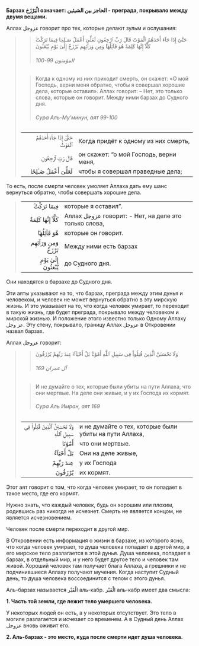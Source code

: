 **Барзах الْبَرْزَخ означает: الحاجز بين الشيئين - преграда, покрывало между двумя
вещами.**

Аллах عزوجل говорит про тех, которые делают зульм и ослушания:

>> حَتَّىٰٓ إِذَا جَآءَ أَحَدَهُمُ ٱلْمَوْتُ قَالَ رَبِّ ٱرْجِعُونِ
>>لَعَلِّىٓ أَعْمَلُ صَـٰلِحًۭا فِيمَا تَرَكْتُ‌ۚ كَلَّآ‌ۚ إِنَّهَا كَلِمَةٌ هُوَ قَآئِلُهَا‌ۖ وَمِن وَرَآئِهِم بَرْزَخٌ إِلَىٰ يَوْمِ يُبْعَثُونَ
>>
>> ###### المؤمنون 99-100
>
>> Когда к одному из них приходит смерть, он скажет:
>> «О мой Господь, верни меня обратно, чтобы я совершал хорошие дела,
>> которые оставил». Аллах говорит: – Нет, это только слова, которые он
>> говорит. Между ними барзах до Судного дня.
>>
>> ###### Сура Аль-Му’минун, аят 99-100
>
> |                 |                   |
> | --------------: | :---------------- |
> | حَتَّىٰٓ إِذَا جَآءَ أَحَدَهُمُ ٱلْمَوْتُ | Когда придёт к одному из них смерть, |
> | قَالَ رَبِّ ٱرْجِعُونِ | он скажет: “о мой Господь, верни меня, |
> | لَعَلِّىٓ أَعْمَلُ صَـٰلِحًا | чтобы я совершал праведные дела; |

То есть, после смерти человек умоляет Аллаха дать ему шанс вернуться
обратно, чтобы совершать хорошие дела. 

> |                 |                   |
> | --------------: | :---------------- |
> | فِيمَا تَرَكْتُ‌ۚ | которые я оставил”. |
> | كَلَّآ‌ۚ إِنَّهَا كَلِمَةٌ | Аллах عزوجل говорит: - Нет, на деле это только слова, |
> | هُوَ قَآئِلُهَا‌ۖ | которые он говорит. |
> | وَمِن وَرَآئِهِم بَرْزَخٌ | Между ними есть барзах |
> | إِلَىٰ يَوْمِ يُبْعَثُونَ | до Судного дня. |

Они находятся в барзахе до Судного дня.

Эти аяты указывают на то, что барзах, преграда между этим дунья и
человеком, и человек не может вернуться обратно в эту мирскую жизнь. И
это указывает на то, что когда человек умирает, то переходит в такую
жизнь, где будет преграда, покрывало между человеком и мирской жизнью. И
положение этого известно только Одному Аллаху عز وجل. Эту стену,
покрывало, границу Аллах عزوجل в Откровении назвал барзах. 

Аллах عزوجل говорит:

>> وَلَا تَحْسَبَنَّ ٱلَّذِينَ قُتِلُواْ فِى سَبِيلِ ٱللَّهِ أَمْوَٰتَۢا‌ۚ بَلْ أَحْيَآءٌ عِندَ رَبِّهِمْ يُرْزَقُونَ
>>
>> ###### آل عمران 169
>
>> И не думайте о тех, которые были убиты на пути Аллаха, что они мертвые. На деле они живые, и у их Господа их кормят.
>>
>> ###### Сура Аль Имран, аят 169
>
> |                 |                   |
> | --------------: | :---------------- |
> | وَلَا تَحْسَبَنَّ ٱلَّذِينَ قُتِلُواْ فِى سَبِيلِ ٱللَّهِ | и не думайте о тех, которые были убиты на пути Аллаха,  |
> | أَمْوَٰتَا‌ | что они мертвые. |
> | بَلْ أَحْيَآءٌ | Они на деле живые, |
> | عِندَ رَبِّهِمْ | у их Господа  |
> | يُرْزَقُونَ | их кормят. |

Этот аят говорит о том, что когда человек умирает, то он попадает в
такое место, где его кормят. 

Нужно знать, что каждый человек, будь он хорошим или плохим, родившись
раз никогда не исчезнет. Смерть не является концом, не является
исчезновением.

Человек после смерти переходит в другой мир. 

В Откровении есть информация о жизни в барзахе, из которого ясно, что
когда человек умирает, то душа человека попадает в другой мир, а его
мирское тело разлагается в этой дунья. Душа человека, попадает в барзах,
в отдельный мир, и у него будет другое тело и человек там живой. Хороший
человек там получает блага Аллаха, а грешники и не подчинившиеся Аллаху
получают мучения. Когда наступит Судный день, то душа человека
воссоединится с телом с этого дунья.

Аль-барзах называется الْقَبْر аль-кабр. الْقَبْر аль-кабр имеет два смысла:

**1. Часть той земли, где лежит тело умершего человека.**

У некоторых людей он есть, а у некоторых отсутствует. Это тело в могиле разлагается и
исчезает со временем. А в Судный день Аллах عزوجل вновь оживит его. 

**2. Аль-барзах - это место, куда после смерти идет душа человека.** 
